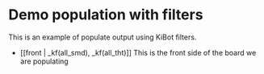 # Demo population with filters

This is an example of populate output using KiBot filters.

- [[front | _kf(all_smd), _kf(all_tht)]] This is the front side of the board we are populating

